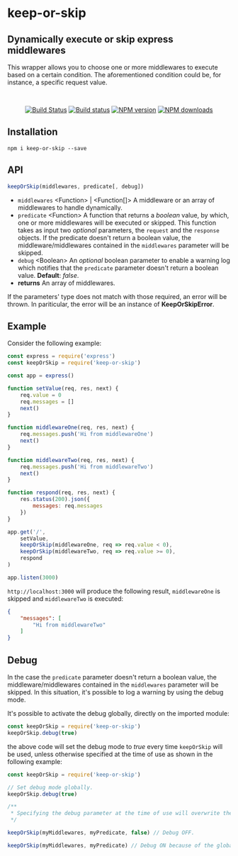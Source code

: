 # keep-or-skip

## Dynamically execute or skip express middlewares

This wrapper allows you to choose one or more middlewares to execute based on a
certain condition. The aforementioned condition could be, for instance, a
specific request value.

<br/>

<div align="center">

[![Build Status](https://travis-ci.org/mauro-d/keep-or-skip.svg?branch=master)](https://travis-ci.org/mauro-d/keep-or-skip)
[![Build status](https://ci.appveyor.com/api/projects/status/m8de0gc397tcceq5?svg=true)](https://ci.appveyor.com/project/mauro-d/keep-or-skip)
[![NPM version](https://img.shields.io/npm/v/keep-or-skip.svg?style=flat)](https://www.npmjs.com/package/keep-or-skip)
[![NPM downloads](https://img.shields.io/npm/dm/keep-or-skip.svg?style=flat)](https://www.npmjs.com/package/keep-or-skip)

</div>

## Installation

```console
npm i keep-or-skip --save
```

## API

```javascript
keepOrSkip(middlewares, predicate[, debug])
```

- `middlewares` &lt;Function&gt; | &lt;Function[]&gt; A middleware or an array of middlewares to handle dynamically.
- `predicate` &lt;Function&gt; A function that returns a *boolean* value, by which, one or more middlewares will be executed or skipped. This function takes as input two *optional* parameters, the `request` and the `response` objects. If the predicate doesn't return a boolean value, the middleware/middlewares contained in the `middlewares` parameter will be skipped.
- `debug` &lt;Boolean&gt; An *optional* boolean parameter to enable a warning log which notifies that the `predicate` parameter doesn't return a boolean value. **Default**: *false*.
- **returns** An array of middlewares.

If the parameters' type does not match with those required, an error will be
thrown. In pariticular, the error will be an instance of **KeepOrSkipError**.

## Example

Consider the following example:

```javascript
const express = require('express')
const keepOrSkip = require('keep-or-skip')

const app = express()

function setValue(req, res, next) {
    req.value = 0
    req.messages = []
    next()
}

function middlewareOne(req, res, next) {
    req.messages.push('Hi from middlewareOne')
    next()
}

function middlewareTwo(req, res, next) {
    req.messages.push('Hi from middlewareTwo')
    next()
}

function respond(req, res, next) {
    res.status(200).json({
        messages: req.messages
    })
}

app.get('/',
    setValue,
    keepOrSkip(middlewareOne, req => req.value < 0),
    keepOrSkip(middlewareTwo, req => req.value >= 0),
    respond
)

app.listen(3000)
```

`http://localhost:3000` will produce the following result, `middlewareOne` is
skipped and `middlewareTwo` is executed:

```json
{
    "messages": [
        "Hi from middlewareTwo"
    ]
}
```

## Debug

In the case the `predicate` parameter doesn't return a boolean value, the
middleware/middlewares contained in the `middlewares` parameter will be skipped.
In this situation, it's possible to log a warning by using the debug mode.

It's possible to activate the debug globally, directly on the imported module:

```javascript
const keepOrSkip = require('keep-or-skip')
keepOrSkip.debug(true)
```

the above code will set the debug mode to *true* every time `keepOrSkip` will be
used, unless otherwise specified at the time of use as shown in the following
example:

```javascript
const keepOrSkip = require('keep-or-skip')

// Set debug mode globally.
keepOrSkip.debug(true)

/**
 * Specifying the debug parameter at the time of use will overwrite the global debug variable.
 */

keepOrSkip(myMiddlewares, myPredicate, false) // Debug OFF.

keepOrSkip(myMiddlewares, myPredicate) // Debug ON because of the global debug variable.
```
